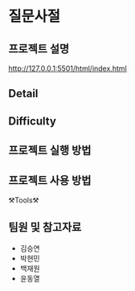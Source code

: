 # 질문사절


## 프로젝트 설명

http://127.0.0.1:5501/html/index.html

## Detail


## Difficulty


## 프로젝트 실행 방법


## 프로젝트 사용 방법


⚒Tools⚒




## 팀원 및 참고자료

* 김승연
* 박현민
* 백재원
* 윤동열


